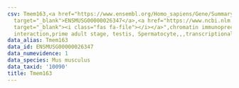 ```yaml
---
csv: Tmem163,<a href="https://www.ensembl.org/Homo_sapiens/Gene/Summary?db=core;g=ENSMUSG00000026347"
  target="_blank">ENSMUSG00000026347</a>,<a href="https://www.ncbi.nlm.nih.gov/pubmed/25450459"
  target="_blank"><i class="fas fa-file"></i></a>",chromatin immunoprecipitation assay,direct
  interaction,prime adult stage, testis, Spermatocyte,,,transcriptional regulation,
data_alias: Tmem163
data_id: ENSMUSG00000026347
data_numevidence: 1
data_species: Mus musculus
data_taxid: '10090'
title: Tmem163
---
```

